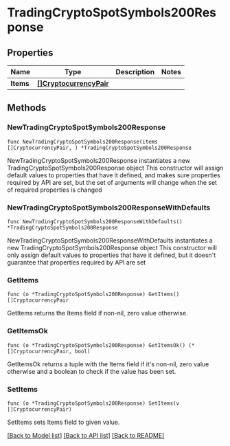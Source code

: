 # TradingCryptoSpotSymbols200Response

## Properties

Name | Type | Description | Notes
------------ | ------------- | ------------- | -------------
**Items** | [**[]CryptocurrencyPair**](CryptocurrencyPair.md) |  | 

## Methods

### NewTradingCryptoSpotSymbols200Response

`func NewTradingCryptoSpotSymbols200Response(items []CryptocurrencyPair, ) *TradingCryptoSpotSymbols200Response`

NewTradingCryptoSpotSymbols200Response instantiates a new TradingCryptoSpotSymbols200Response object
This constructor will assign default values to properties that have it defined,
and makes sure properties required by API are set, but the set of arguments
will change when the set of required properties is changed

### NewTradingCryptoSpotSymbols200ResponseWithDefaults

`func NewTradingCryptoSpotSymbols200ResponseWithDefaults() *TradingCryptoSpotSymbols200Response`

NewTradingCryptoSpotSymbols200ResponseWithDefaults instantiates a new TradingCryptoSpotSymbols200Response object
This constructor will only assign default values to properties that have it defined,
but it doesn't guarantee that properties required by API are set

### GetItems

`func (o *TradingCryptoSpotSymbols200Response) GetItems() []CryptocurrencyPair`

GetItems returns the Items field if non-nil, zero value otherwise.

### GetItemsOk

`func (o *TradingCryptoSpotSymbols200Response) GetItemsOk() (*[]CryptocurrencyPair, bool)`

GetItemsOk returns a tuple with the Items field if it's non-nil, zero value otherwise
and a boolean to check if the value has been set.

### SetItems

`func (o *TradingCryptoSpotSymbols200Response) SetItems(v []CryptocurrencyPair)`

SetItems sets Items field to given value.



[[Back to Model list]](../README.md#documentation-for-models) [[Back to API list]](../README.md#documentation-for-api-endpoints) [[Back to README]](../README.md)


